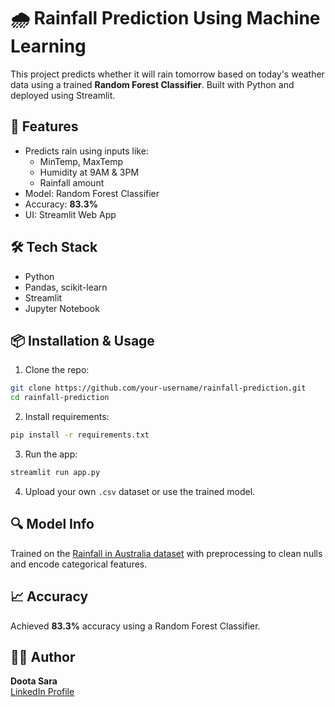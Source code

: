 
# 🌧️ Rainfall Prediction Using Machine Learning

This project predicts whether it will rain tomorrow based on today's weather data using a trained **Random Forest Classifier**. Built with Python and deployed using Streamlit.

## 🚀 Features
- Predicts rain using inputs like:
  - MinTemp, MaxTemp
  - Humidity at 9AM & 3PM
  - Rainfall amount
- Model: Random Forest Classifier
- Accuracy: **83.3%**
- UI: Streamlit Web App

## 🛠️ Tech Stack
- Python
- Pandas, scikit-learn
- Streamlit
- Jupyter Notebook

## 📦 Installation & Usage

1. Clone the repo:
```bash
git clone https://github.com/your-username/rainfall-prediction.git
cd rainfall-prediction
```

2. Install requirements:
```bash
pip install -r requirements.txt
```

3. Run the app:
```bash
streamlit run app.py
```

4. Upload your own `.csv` dataset or use the trained model.

## 🔍 Model Info
Trained on the [Rainfall in Australia dataset](https://www.kaggle.com/jsphyg/weather-dataset-rattle-package) with preprocessing to clean nulls and encode categorical features.

## 📈 Accuracy
Achieved **83.3%** accuracy using a Random Forest Classifier.


## 🙋‍♀️ Author
**Doota Sara**  
[LinkedIn Profile]([https://www.linkedin.com/in/dootasara](https://www.linkedin.com/in/doota-sara-61bb522b5/))



